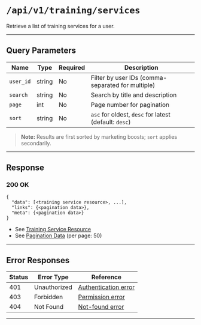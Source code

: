 # `/api/v1/training/services`

Retrieve a list of training services for a user.


---

## Query Parameters
| Name      | Type    | Required | Description                                                      |
|-----------|---------|----------|------------------------------------------------------------------|
| `user_id` | string  | No       | Filter by user IDs (comma-separated for multiple)                |
| `search`  | string  | No       | Search by title and description                                  |
| `page`    | int     | No       | Page number for pagination                                       |
| `sort`    | string  | No       | `asc` for oldest, `desc` for latest (default: `desc`)            |

> **Note:** Results are first sorted by marketing boosts; `sort` applies secondarily.

---

## Response

### 200 OK
```
{
  "data": [<training service resource>, ...],
  "links": {<pagination data>},
  "meta": {<pagination data>}
}
```
- See [Training Service Resource](training_service_resource.md)
- See [Pagination Data](../../_globals/pagination-data.md) (per page: 50)

---

## Error Responses
| Status | Error Type         | Reference                                                      |
|--------|--------------------|----------------------------------------------------------------|
| 401    | Unauthorized       | [Authentication error](../../_globals/authentication-errors.md) |
| 403    | Forbidden          | [Permission error](../../_globals/permission-errors.md)         |
| 404    | Not Found          | [Not-found error](../../_globals/not-found-errors.md)           |

---
